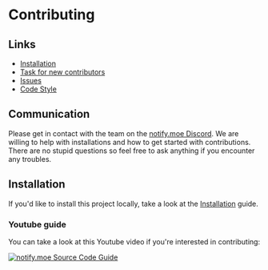 # Contributing

## Links

- [Installation](README.md#installation)
- [Task for new contributors](docs/new-contributor-task.md)
- [Issues](https://github.com/animenotifier/notify.moe/projects/10)
- [Code Style](https://github.com/akyoto/quality/blob/master/STYLE.md)

## Communication

Please get in contact with the team on the [notify.moe Discord](https://discord.gg/0kimAmMCeXGXuzNF).
We are willing to help with installations and how to get started with contributions.
There are no stupid questions so feel free to ask anything if you encounter any troubles.

## Installation

If you'd like to install this project locally, take a look at the [Installation](README.md#installation) guide.

### Youtube guide

You can take a look at this Youtube video if you're interested in contributing:

[![notify.moe Source Code Guide](https://i1.ytimg.com/vi/c6e-F51e_8w/maxresdefault.jpg)](https://www.youtube.com/watch?v=c6e-F51e_8w&amp=&t=3m42s)
